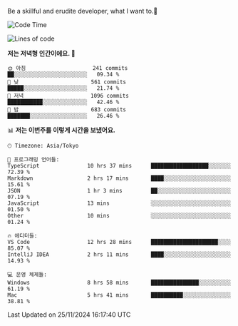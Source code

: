 Be a skillful and erudite developer, what I want to.👶

<!--START_SECTION:waka-->
![Code Time](http://img.shields.io/badge/Code%20Time-1%2C415%20hrs%2059%20mins-blue)

![Lines of code](https://img.shields.io/badge/%EC%A0%80%EB%8A%94%20%EC%97%AC%ED%83%9C%EA%B9%8C%EC%A7%80%20-904.3%20thousand%20%EC%A4%84%EC%9D%98%20%EC%BD%94%EB%93%9C%EB%A5%BC%20%EC%9E%91%EC%84%B1%ED%96%88%EC%96%B4%EC%9A%94.-blue)

**저는 저녁형 인간이에요. 🦉** 

```text
🌞 아침                     241 commits         ██░░░░░░░░░░░░░░░░░░░░░░░   09.34 % 
🌆 낮　                     561 commits         █████░░░░░░░░░░░░░░░░░░░░   21.74 % 
🌃 저녁                     1096 commits        ███████████░░░░░░░░░░░░░░   42.46 % 
🌙 밤　                     683 commits         ███████░░░░░░░░░░░░░░░░░░   26.46 % 
```


📊 **저는 이번주를 이렇게 시간을 보냈어요.** 

```text
🕑︎ Timezone: Asia/Tokyo

💬 프로그래밍 언어들: 
TypeScript               10 hrs 37 mins      ██████████████████░░░░░░░   72.39 % 
Markdown                 2 hrs 17 mins       ████░░░░░░░░░░░░░░░░░░░░░   15.61 % 
JSON                     1 hr 3 mins         ██░░░░░░░░░░░░░░░░░░░░░░░   07.19 % 
JavaScript               13 mins             ░░░░░░░░░░░░░░░░░░░░░░░░░   01.50 % 
Other                    10 mins             ░░░░░░░░░░░░░░░░░░░░░░░░░   01.24 % 

🔥 에디터들: 
VS Code                  12 hrs 28 mins      █████████████████████░░░░   85.07 % 
IntelliJ IDEA            2 hrs 11 mins       ████░░░░░░░░░░░░░░░░░░░░░   14.93 % 

💻 운영 체제들: 
Windows                  8 hrs 58 mins       ███████████████░░░░░░░░░░   61.19 % 
Mac                      5 hrs 41 mins       ██████████░░░░░░░░░░░░░░░   38.81 % 
```


 Last Updated on 25/11/2024 16:17:40 UTC
<!--END_SECTION:waka-->
